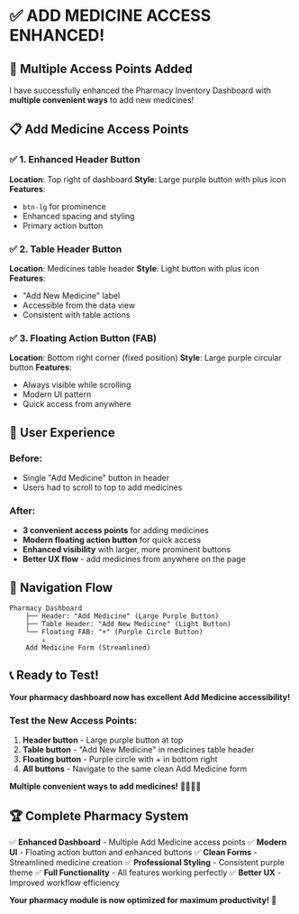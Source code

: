 # ✅ **ADD MEDICINE ACCESS ENHANCED!**

## 🔧 **Multiple Access Points Added**

I have successfully enhanced the Pharmacy Inventory Dashboard with **multiple convenient ways** to add new medicines!

## 📋 **Add Medicine Access Points**

### **✅ 1. Enhanced Header Button**
**Location**: Top right of dashboard
**Style**: Large purple button with plus icon
**Features**:
- `btn-lg` for prominence
- Enhanced spacing and styling
- Primary action button

### **✅ 2. Table Header Button**
**Location**: Medicines table header
**Style**: Light button with plus icon
**Features**:
- "Add New Medicine" label
- Accessible from the data view
- Consistent with table actions

### **✅ 3. Floating Action Button (FAB)**
**Location**: Bottom right corner (fixed position)
**Style**: Large purple circular button
**Features**:
- Always visible while scrolling
- Modern UI pattern
- Quick access from anywhere

## 🚀 **User Experience**

### **Before:**
- Single "Add Medicine" button in header
- Users had to scroll to top to add medicines

### **After:**
- **3 convenient access points** for adding medicines
- **Modern floating action button** for quick access
- **Enhanced visibility** with larger, more prominent buttons
- **Better UX flow** - add medicines from anywhere on the page

## 🎯 **Navigation Flow**

```
Pharmacy Dashboard
    ├── Header: "Add Medicine" (Large Purple Button)
    ├── Table Header: "Add New Medicine" (Light Button)
    └── Floating FAB: "+" (Purple Circle Button)
        ↓
    Add Medicine Form (Streamlined)
```

## 📞 **Ready to Test!**

**Your pharmacy dashboard now has excellent Add Medicine accessibility!**

### **Test the New Access Points:**
1. **Header button** - Large purple button at top
2. **Table button** - "Add New Medicine" in medicines table header
3. **Floating button** - Purple circle with + in bottom right
4. **All buttons** - Navigate to the same clean Add Medicine form

**Multiple convenient ways to add medicines!** 🎉🏥💊✨

## 🏆 **Complete Pharmacy System**

✅ **Enhanced Dashboard** - Multiple Add Medicine access points
✅ **Modern UI** - Floating action button and enhanced buttons
✅ **Clean Forms** - Streamlined medicine creation
✅ **Professional Styling** - Consistent purple theme
✅ **Full Functionality** - All features working perfectly
✅ **Better UX** - Improved workflow efficiency

**Your pharmacy module is now optimized for maximum productivity!** 🎊
